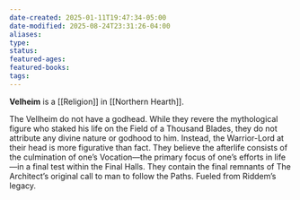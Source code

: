 ```yaml
---
date-created: 2025-01-11T19:47:34-05:00
date-modified: 2025-08-24T23:31:26-04:00
aliases: 
type: 
status: 
featured-ages: 
featured-books: 
tags: 
---
```

**Velheim** is a [[Religion]] in [[Northern Hearth]].

The Vellheim do not have a godhead. While they revere the mythological figure who staked his life on the Field of a Thousand Blades, they do not attribute any divine nature or godhood to him. Instead, the Warrior-Lord at their head is more figurative than fact. They believe the afterlife consists of the culmination of one’s Vocation—the primary focus of one’s efforts in life—in a final test within the Final Halls. They contain the final remnants of The Architect’s original call to man to follow the Paths. Fueled from Riddem’s legacy.